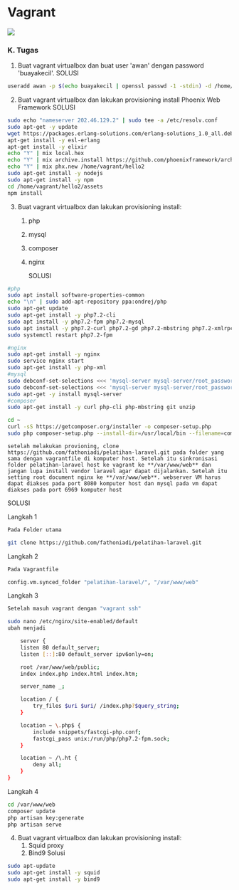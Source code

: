 # Vagrant

![](https://blog.theodo.fr/wp-content/uploads/2017/07/Vagrant.png)

### K. Tugas
1. Buat vagrant virtualbox dan buat user 'awan' dengan password 'buayakecil'.
SOLUSI
```bash
useradd awan -p $(echo buayakecil | openssl passwd -1 -stdin) -d /home/awankecil -m
```
2. Buat vagrant virtualbox dan lakukan provisioning install Phoenix Web Framework
SOLUSI
```bash
sudo echo "nameserver 202.46.129.2" | sudo tee -a /etc/resolv.conf
sudo apt-get -y update
wget https://packages.erlang-solutions.com/erlang-solutions_1.0_all.deb && dpkg -i erlang-solutions_1.0_all.deb
apt-get install -y esl-erlang
apt-get install -y elixir
echo "Y" | mix local.hex
echo "Y" | mix archive.install https://github.com/phoenixframework/archives/raw/master/phx_new.ez
echo "Y" | mix phx.new /home/vagrant/hello2
sudo apt-get install -y nodejs
sudo apt-get install -y npm
cd /home/vagrant/hello2/assets
npm install
```
3. Buat vagrant virtualbox dan lakukan provisioning install:
	1. php
	2. mysql
	3. composer
	4. nginx

		SOLUSI
```bash
#php
sudo apt install software-properties-common
echo "\n" | sudo add-apt-repository ppa:ondrej/php
sudo apt-get update
sudo apt-get install -y php7.2-cli
sudo apt install -y php7.2-fpm php7.2-mysql
sudo apt install -y php7.2-curl php7.2-gd php7.2-mbstring php7.2-xmlrpc php7.2-xml php7.2-zip
sudo systemctl restart php7.2-fpm

#nginx
sudo apt-get install -y nginx
sudo service nginx start
sudo apt-get install -y php-xml
#mysql
sudo debconf-set-selections <<< 'mysql-server mysql-server/root_password password oke'
sudo debconf-set-selections <<< 'mysql-server mysql-server/root_password_again password oke'
sudo apt-get -y install mysql-server
#composer
sudo apt-get install -y curl php-cli php-mbstring git unzip

cd ~
curl -sS https://getcomposer.org/installer -o composer-setup.php
sudo php composer-setup.php --install-dir=/usr/local/bin --filename=composer
```
	setelah melakukan provioning, clone https://github.com/fathoniadi/pelatihan-laravel.git pada folder yang sama dengan vagrantfile di komputer host. Setelah itu sinkronisasi folder pelatihan-laravel host ke vagrant ke **/var/www/web** dan jangan lupa install vendor laravel agar dapat dijalankan. Setelah itu setting root document nginx ke **/var/www/web**. webserver VM harus dapat diakses pada port 8080 komputer host dan mysql pada vm dapat diakses pada port 6969 komputer host

SOLUSI

Langkah 1
```bash
Pada Folder utama

git clone https://github.com/fathoniadi/pelatihan-laravel.git
```
Langkah 2
```bash
Pada Vagrantfile

config.vm.synced_folder "pelatihan-laravel/", "/var/www/web"
```
Langkah 3
```bash
Setelah masuh vagrant dengan "vagrant ssh"

sudo nano /etc/nginx/site-enabled/default
ubah menjadi

	server {
	listen 80 default_server;
	listen [::]:80 default_server ipv6only=on;

	root /var/www/web/public;
	index index.php index.html index.htm;

	server_name _;

	location / {
		try_files $uri $uri/ /index.php?$query_string;
	}

	location ~ \.php$ {
		include snippets/fastcgi-php.conf;
		fastcgi_pass unix:/run/php/php7.2-fpm.sock;
	}

	location ~ /\.ht {
		deny all;
	}
}
```

Langkah 4
```bash
cd /var/www/web
composer update
php artisan key:generate
php artisan serve
```
	
4. Buat vagrant virtualbox dan lakukan provisioning install:
	1. Squid proxy
	2. Bind9
Solusi
```bash
sudo apt-update
sudo apt-get install -y squid
sudo apt-get install -y bind9
```
	
